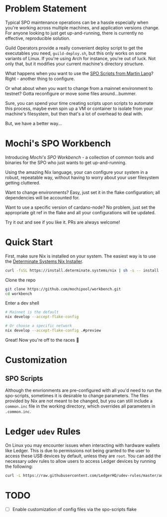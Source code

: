 # Problem Statement

Typical SPO maintenance operations can be a hassle especially when you're working across multiple machines, and application versions change. For anyone looking to just get up-and-running, there is currently no effective, reproducible solution.

Guild Operators provide a really convenient deploy script to get the executables you need, `guild-deploy.sh`, but this only works on some variants of Linux. If you're using Arch for instance, you're out of luck. Not only that, but it modifies your current machine's directory structure.

What happens when you want to use the [SPO Scripts from Martin Lang](https://github.com/gitmachtl/scripts)? Right - another thing to configure.

Or what about when you want to change from a mainnet environment to testnet? Gotta reconfigure or move some files around...bummer.

Sure, you can spend your time creating scripts upon scripts to automate this process, maybe even spin up a VM or container to isolate from your machine's filesystem, but then that's a lot of overhead to deal with.

But, we have a better way...

# Mochi's SPO Workbench
Introducing *Mochi's SPO Workbench* - a collection of common tools and binaries for the SPO who just wants to get up-and-running.

Using the amazing Nix language, your can configure your system in a robust, repeatable way, without having to worry about your user filesystem getting cluttered.

Want to change environments? Easy, just set it in the flake configuration; all dependencies will be accounted for.

Want to use a specific version of cardano-node? No problem, just set the appropriate git ref in the flake and all your configurations will be updated.

Try it out and see if you like it. PRs are always welcome!

# Quick Start

First, make sure Nix is installed on your system. The easiest way is to use the [Determinate Systems Nix Installer](https://docs.determinate.systems/).

```sh
curl -fsSL https://install.determinate.systems/nix | sh -s -- install --determinate
```

Clone the repo

```sh
git clone https://github.com/mochipool/workbench.git
cd workbench
```

Enter a dev shell

```sh
# Mainnet is the default
nix develop --accept-flake-config

# Or choose a specific network
nix develop --accept-flake-config .#preview
```

Great! Now you're off to the races 🎉

# Customization

## SPO Scripts
Although the envrionments are pre-configured with all you'd need to run the spo-scripts, sometimes it is desirable to change parameters. The files provided by Nix are not meant to be changed, but you can still include a `common.inc` file in the working directory, which overrides all parameters in `.common.inc`.

# Ledger `udev` Rules
On Linux you may encounter issues when interacting with hardware wallets like Ledger. This is due to permissions not being granted to the user to access these USB devices by default, unless they are `root`. You can add the necessary udev rules to allow users to access Ledger devices by running the following:

```sh
curl -L https://raw.githubusercontent.com/LedgerHQ/udev-rules/master/add_udev_rules.sh | sudo bash
```

# TODO
- [ ] Enable customization of config files via the spo-scripts flake
